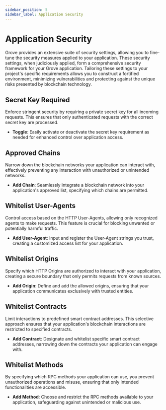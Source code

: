 ```yaml
---
sidebar_position: 5
sidebar_label: Application Security
---
```


# Application Security

Grove provides an extensive suite of security settings, allowing you to fine-tune the security measures applied to your application. These security settings, when judiciously applied, form a comprehensive security framework for your Grove application. Tailoring these settings to your project's specific requirements allows you to construct a fortified environment, minimizing vulnerabilities and protecting against the unique risks presented by blockchain technology. 

## Secret Key Required

Enforce stringent security by requiring a private secret key for all incoming requests. This ensures that only authenticated requests with the correct secret key are processed.

- **Toggle**: Easily activate or deactivate the secret key requirement as needed for enhanced control over application access.

## Approved Chains

Narrow down the blockchain networks your application can interact with, effectively preventing any interaction with unauthorized or unintended networks.

- **Add Chain**: Seamlessly integrate a blockchain network into your application's approved list, specifying which chains are permitted.

## Whitelist User-Agents

Control access based on the HTTP User-Agents, allowing only recognized agents to make requests. This feature is crucial for blocking unwanted or potentially harmful traffic.

- **Add User-Agent**: Input and register the User-Agent strings you trust, creating a customized access list for your application.

## Whitelist Origins

Specify which HTTP Origins are authorized to interact with your application, creating a secure boundary that only permits requests from known sources.

- **Add Origin**: Define and add the allowed origins, ensuring that your application communicates exclusively with trusted entities.

## Whitelist Contracts

Limit interactions to predefined smart contract addresses. This selective approach ensures that your application's blockchain interactions are restricted to specified contracts.

- **Add Contract**: Designate and whitelist specific smart contract addresses, narrowing down the contracts your application can engage with.

## Whitelist Methods

By specifying which RPC methods your application can use, you prevent unauthorized operations and misuse, ensuring that only intended functionalities are accessible.

- **Add Method**: Choose and restrict the RPC methods available to your application, safeguarding against unintended or malicious use.
